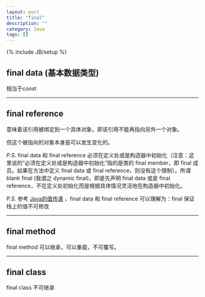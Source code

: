 ```yaml
---
layout: post
title: "final"
description: ""
category: Java
tags: []
---
```

{% include JB/setup %}

## final data (基本数据类型)

相当于const

---

## final reference

意味着该引用被绑定到一个具体对象，即该引用不能再指向另外一个对象。  

但这个被指向的对象本身是可以发生变化的。  

_P.S._ final data 和 final reference 必须在定义处或是构造器中初始化（注意：这里说的“必须在定义处或是构造器中初始化”指的是类的 final member，即 final 成员。如果在方法中定义 final data 或 final reference，则没有这个限制）。所谓 blank final (我谓之 dynamic final)，即是先声明 final data 或是 final reference，不在定义处初始化而是根据具体情况灵活地在构造器中初始化。

_P.S._ 参考 [Java的值传递](/java/2010/07/04/pass-by-value-in-java) ，final data 和 final reference 可以理解为：final 保证栈上的值不可修改

---

## final method

final method 可以继承，可以重载，不可覆写。

---

## final class

final class 不可继承
